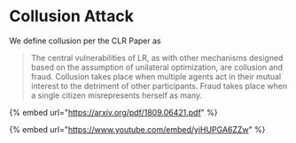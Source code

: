 # Collusion Attack

We define collusion per the CLR Paper as

> The central vulnerabilities of LR, as with other mechanisms designed based on the assumption of unilateral optimization, are collusion and fraud. Collusion takes place when multiple agents act in their mutual interest to the detriment of other participants. Fraud takes place when a single citizen misrepresents herself as many.

{% embed url="https://arxiv.org/pdf/1809.06421.pdf" %}

{% embed url="https://www.youtube.com/embed/yjHUPGA6ZZw" %}



